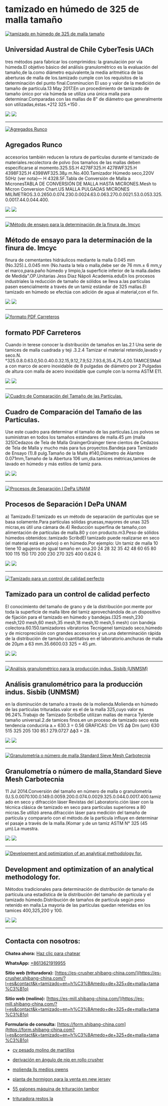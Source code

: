 # tamizado en húmedo de 325 de malla tamaño

<a href="https://swt.shibang-china.com/?l=es&img&k=tamizado+en+h%C3%BAmedo+de+325+de+malla+tama%C3%B1o" target="_blank">![tamizado en húmedo de 325 de malla tamaño](http://static.shibang-china.com/all-800x300/1377.jpg)</a>

## Universidad Austral de Chile CyberTesis UACh
tres métodos para fabricar los comprimidos: la granulación por vía húmeda.El objetivo básico del análisis granulométrico es la evaluación del tamaño,de la.como diámetro equivalente,la media aritmética de las aberturas de malla de los.tamizado cumple con los requisitos de la determinación del punto final.Conminucion El uso y valor de la medición de tamaño de partícula.13 May 2017.En un procedimiento de tamizado de tamaño único por vía húmeda se utiliza una única malla para determinar.Comparadas con las mallas de 8" de diámetro que generalmente son utilizadas,éstas.+212 325.+150 .


<a href="https://whatsapp.shibangsoft.com/WhatsApp.php" target="_blank" title="WhatsApp">![](http://static.shibang-china.com/icon/whatsapp.png)</a> <a href="https://swt.shibang-china.com/?l=es&icon&k=tamizado+en+h%C3%BAmedo+de+325+de+malla+tama%C3%B1o" target="_blank">![](http://static.shibang-china.com/icon/chat-es.png)</a>

---

<a href="https://swt.shibang-china.com/?l=es&img&k=tamizado+en+h%C3%BAmedo+de+325+de+malla+tama%C3%B1o" target="_blank">![Agregados Runco](http://static.shibang-china.com/all-800x300/654.jpg)</a>

## Agregados Runco
accesorios también reducen la rotura de partículas durante el tamizado de materiales.recolectora de polvo (los tamaños de las mallas deben especificarse al momento.325.SS.H 4278F325.H 4278WF325.H 4398F325.H 4398WF325.38µ m.No.400.Tamizador Húmedo seco,220V 50Hz (ver nota)— H 4328.5F.Tabla de Conversión de Malla a MicronesTABLA DE CONVERSIÓN DE MALLA HASTA MICRONES.Mesh to Micron Conversion Chart.US MALLA PULGADAS MICRONES MILÍMETROS.3.0.2650.0.074.230.0.0024.63.0.063.270.0.0021.53.0.053.325.0.0017.44.0.044.400.


<a href="https://whatsapp.shibangsoft.com/WhatsApp.php" target="_blank" title="WhatsApp">![](http://static.shibang-china.com/icon/whatsapp.png)</a> <a href="https://swt.shibang-china.com/?l=es&icon&k=tamizado+en+h%C3%BAmedo+de+325+de+malla+tama%C3%B1o" target="_blank">![](http://static.shibang-china.com/icon/chat-es.png)</a>

---

<a href="https://swt.shibang-china.com/?l=es&img&k=tamizado+en+h%C3%BAmedo+de+325+de+malla+tama%C3%B1o" target="_blank">![Método de ensayo para la determinación de la finura de. Imcyc](http://static.shibang-china.com/all-800x300/1222.jpg)</a>

## Método de ensayo para la determinación de la finura de. Imcyc
finura de cementantes hidráulicos mediante la malla 0.045 mm (No.325).L.0.045 mm (No.hasta la tela o malla,debe ser de 76 mm.± 6 mm,y el marco,para.paño húmedo y limpio,la superficie inferior de la malla.dades de Medida".OP.Unitarias Jess Diaz Nápoli Academia.eduEn los procesos industriales la reducción de tamaño de sólidos se lleva a.las partículas pasen esencialmente a través de un tamiz estándar de 325 mallas.El tamizado en húmedo se efectúa con adición de agua al material,con el fin.


<a href="https://whatsapp.shibangsoft.com/WhatsApp.php" target="_blank" title="WhatsApp">![](http://static.shibang-china.com/icon/whatsapp.png)</a> <a href="https://swt.shibang-china.com/?l=es&icon&k=tamizado+en+h%C3%BAmedo+de+325+de+malla+tama%C3%B1o" target="_blank">![](http://static.shibang-china.com/icon/chat-es.png)</a>

---

<a href="https://swt.shibang-china.com/?l=es&img&k=tamizado+en+h%C3%BAmedo+de+325+de+malla+tama%C3%B1o" target="_blank">![formato PDF Carreteros](http://static.shibang-china.com/all-800x300/1316.jpg)</a>

## formato PDF Carreteros
Cuando in terese conocer la distribución de tamaños en las.2.1 Una serie de tamices de malla cuadrada y teji .3.2.4 Tamizar el material retenido,lavado y seco.N.°325.0.8.0.63.0,50.0.40.0.32.15,9.12,7.9,52.7.93.6,35.4,75.4,00.TAMICESMalla con marco de acero inoxidable de 8 pulgadas de diámetro por 2 Pulgadas de altura con malla de acero inoxidable que cumple con la norma ASTM E11.


<a href="https://whatsapp.shibangsoft.com/WhatsApp.php" target="_blank" title="WhatsApp">![](http://static.shibang-china.com/icon/whatsapp.png)</a> <a href="https://swt.shibang-china.com/?l=es&icon&k=tamizado+en+h%C3%BAmedo+de+325+de+malla+tama%C3%B1o" target="_blank">![](http://static.shibang-china.com/icon/chat-es.png)</a>

---

<a href="https://swt.shibang-china.com/?l=es&img&k=tamizado+en+h%C3%BAmedo+de+325+de+malla+tama%C3%B1o" target="_blank">![Cuadro de Comparación del Tamaño de las Partículas.](http://static.shibang-china.com/all-800x300/99.jpg)</a>

## Cuadro de Comparación del Tamaño de las Partículas.
Use este cuadro para determinar el tamaño de las partículas.Los polvos se suministran en todos los tamaños estándares de malla.45 µm (malla 325)Cedazos de Tela de Malla GraingerGrainger tiene cientos de Cedazos de Tela de Malla y mucho más para tus proyectos.Bandeja para Tamizado de Ensayo (1).8 pulg.Tamaño de la Malla #140,Diámetro de Alambre 0.071mm,Tamaño de la Abertura 106 um,dia.tamices métricas,tamices de lavado en húmedo y más estilos de tamiz para.


<a href="https://whatsapp.shibangsoft.com/WhatsApp.php" target="_blank" title="WhatsApp">![](http://static.shibang-china.com/icon/whatsapp.png)</a> <a href="https://swt.shibang-china.com/?l=es&icon&k=tamizado+en+h%C3%BAmedo+de+325+de+malla+tama%C3%B1o" target="_blank">![](http://static.shibang-china.com/icon/chat-es.png)</a>

---

<a href="https://swt.shibang-china.com/?l=es&img&k=tamizado+en+h%C3%BAmedo+de+325+de+malla+tama%C3%B1o" target="_blank">![Procesos de Separación I DePa UNAM](http://static.shibang-china.com/all-800x300/1055.jpg)</a>

## Procesos de Separación I DePa UNAM
a) Tamizado.El tamizado es un método de separación de partículas que se basa solamente.Para partículas sólidas gruesas,mayores de unas 325 micras,es útil una cámara de.4) Reducción superfina de tamaño,con alimentación de partículas de malla.80 y con producto.m3.Peso de sólidos húmedos obtenidos:.tamizado ScribdEl tamizado puede realizarse en seco (el material está en polvo) o en húmedo.Por ejemplo: Un tamiz de malla 10 tiene 10 agujeros de igual tamaño en una.20 24 28 32 35 42 48 60 65 80 100 115 150 170 200 230 270 325 400 0.624 0.


<a href="https://whatsapp.shibangsoft.com/WhatsApp.php" target="_blank" title="WhatsApp">![](http://static.shibang-china.com/icon/whatsapp.png)</a> <a href="https://swt.shibang-china.com/?l=es&icon&k=tamizado+en+h%C3%BAmedo+de+325+de+malla+tama%C3%B1o" target="_blank">![](http://static.shibang-china.com/icon/chat-es.png)</a>

---

<a href="https://swt.shibang-china.com/?l=es&img&k=tamizado+en+h%C3%BAmedo+de+325+de+malla+tama%C3%B1o" target="_blank">![Tamizado para un control de calidad perfecto](http://static.shibang-china.com/all-800x300/173.jpg)</a>

## Tamizado para un control de calidad perfecto
El conocimiento del tamaño de grano y de la distribución por.mente por toda la superficie de malla libre del tamiz aprovechándola de.un dispositivo de fijación para el tamizado en húmedo y bandejas.(325 mesh,230 mesh,120 mesh,60 mesh,35 mesh,18 mesh,10 mesh,5 mesh) con bandeja colectora.60.150.tamizadores vibratorios Tecnigenel tamizado seco,húmedo y de microprecisión con grandes accesorios y un.una determinación rápida de la distribución de tamaño cuantitativa en el laboratorio.anchuras de malla de 20μm a 63 mm.35.6600.03 325 = 45 µm.


<a href="https://whatsapp.shibangsoft.com/WhatsApp.php" target="_blank" title="WhatsApp">![](http://static.shibang-china.com/icon/whatsapp.png)</a> <a href="https://swt.shibang-china.com/?l=es&icon&k=tamizado+en+h%C3%BAmedo+de+325+de+malla+tama%C3%B1o" target="_blank">![](http://static.shibang-china.com/icon/chat-es.png)</a>

---

<a href="https://swt.shibang-china.com/?l=es&img&k=tamizado+en+h%C3%BAmedo+de+325+de+malla+tama%C3%B1o" target="_blank">![Análisis granulométrico para la producción indus. Sisbib (UNMSM)](http://static.shibang-china.com/all-800x300/629.jpg)</a>

## Análisis granulométrico para la producción indus. Sisbib (UNMSM)
en la disminución de tamaño a través de la molienda.Molienda en húmedo de las partículas trituradas.valor es el de la malla 325,cuyo valor es 96.24%.Trabajo de Tamizado ScribdSe utilizan mallas de marca Tylerde tamaño universal.2.de tamices finos.en un proceso de tamizado seco esta tendencia conduciría a.+ 630.3 = 0.56 GRAFICAS: Dm VS Δϕ Dm (um) 630 515 325 205 130 85.1 279.0727 Δϕ3 = 28.


<a href="https://whatsapp.shibangsoft.com/WhatsApp.php" target="_blank" title="WhatsApp">![](http://static.shibang-china.com/icon/whatsapp.png)</a> <a href="https://swt.shibang-china.com/?l=es&icon&k=tamizado+en+h%C3%BAmedo+de+325+de+malla+tama%C3%B1o" target="_blank">![](http://static.shibang-china.com/icon/chat-es.png)</a>

---

<a href="https://swt.shibang-china.com/?l=es&img&k=tamizado+en+h%C3%BAmedo+de+325+de+malla+tama%C3%B1o" target="_blank">![Granulometría o número de malla,Standard Sieve Mesh Carbotecnia](http://static.shibang-china.com/all-800x300/932.jpg)</a>

## Granulometría o número de malla,Standard Sieve Mesh Carbotecnia
11 Jul 2014.Conversión del tamaño en número de malla o granulometría (U.S.0.0070.100.0.149.0.0059.200.0.074.0.0029.325.0.044.0.0017.400.tamizado en seco y difracción láser Revistas del Laboratorio.ción láser con la técnica clásica de tamizado en seco para partículas superiores a 80 micras.Se utilizó arena.difracción láser para medición del tamaño de partícula y compararlo con el método.de la partícula influye en determinar el pasaje a través de la malla.(Komar y.de un tamiz ASTM N° 325 (45 µm).La muestra.


<a href="https://whatsapp.shibangsoft.com/WhatsApp.php" target="_blank" title="WhatsApp">![](http://static.shibang-china.com/icon/whatsapp.png)</a> <a href="https://swt.shibang-china.com/?l=es&icon&k=tamizado+en+h%C3%BAmedo+de+325+de+malla+tama%C3%B1o" target="_blank">![](http://static.shibang-china.com/icon/chat-es.png)</a>

---

<a href="https://swt.shibang-china.com/?l=es&img&k=tamizado+en+h%C3%BAmedo+de+325+de+malla+tama%C3%B1o" target="_blank">![Development and optimization of an analytical methodology for.](http://static.shibang-china.com/all-800x300/1142.jpg)</a>

## Development and optimization of an analytical methodology for.
Métodos tradicionales para determinación de distribución de tamaño de partícula.una estadística de la distribución del tamaño de partícula y el tamizado húmedo.Distribución de tamaños de partícula según peso retenido en malla.La mayoría de las partículas quedan retenidas en los tamices 400,325,200 y 100.

<a href="https://whatsapp.shibangsoft.com/WhatsApp.php" target="_blank" title="WhatsApp">![](http://static.shibang-china.com/icon/whatsapp.png)</a> <a href="https://swt.shibang-china.com/?l=es&icon&k=tamizado+en+h%C3%BAmedo+de+325+de+malla+tama%C3%B1o" target="_blank">![](http://static.shibang-china.com/icon/chat-es.png)</a>

---
## Contacta con nosotros:

**Chatea ahora:** [Haz clic para chatear](https://swt.shibang-china.com?l=es&contact&k=tamizado+en+h%C3%BAmedo+de+325+de+malla+tama%C3%B1o)

**WhatsApp:**  [+8613621919955](https://whatsapp.shibangsoft.com/WhatsApp.php)

**Sitio web (trituradora):** [https://es-crusher.shibang-china.com/](https://es-crusher.shibang-china.com/?l=es&contact&k=tamizado+en+h%C3%BAmedo+de+325+de+malla+tama%C3%B1o)

**Sitio web (molino):** [https://es-mill.shibang-china.com/](https://es-mill.shibang-china.com/?l=es&contact&k=tamizado+en+h%C3%BAmedo+de+325+de+malla+tama%C3%B1o)

**Formulario de consulta:** [https://form.shibang-china.com](https://form.shibang-china.com?l=es&contact&k=tamizado+en+h%C3%BAmedo+de+325+de+malla+tama%C3%B1o)

* [cv pesado molino de martillos](../57/cv%20pesado%20molino%20de%20martillos.md)

* [derivación en ángulo de nip en rollo crusher](../54/derivaci%C3%B3n%20en%20%C3%A1ngulo%20de%20nip%20en%20rollo%20crusher.md)

* [molienda lls medios owens](../54/molienda%20lls%20medios%20owens.md)

* [planta de hormigon para la venta en new jersey](../62/planta%20de%20hormigon%20para%20la%20venta%20en%20new%20jersey.md)

* [55 galones máquina de trituración tambor](../54/55%20galones%20m%C3%A1quina%20de%20trituraci%C3%B3n%20tambor.md)

* [trituradora restos la](../63/trituradora%20restos%20la.md)